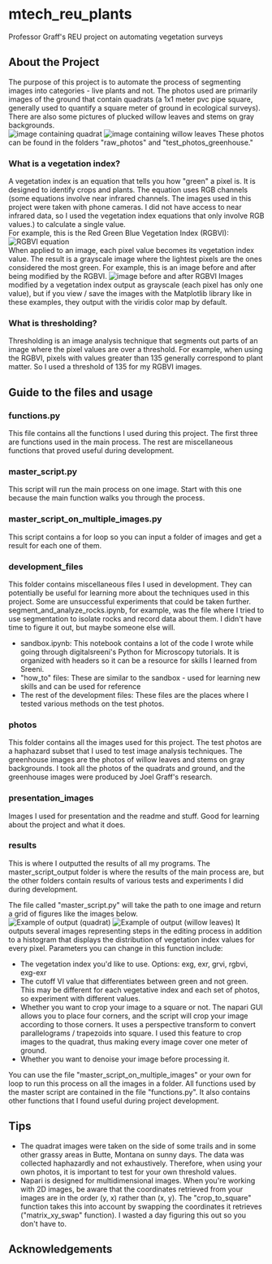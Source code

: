 # mtech_reu_plants
 Professor Graff's REU project on automating vegetation surveys

## About the Project
The purpose of this project is to automate the process of segmenting images into categories - live plants and not. The photos used are primarily images of the ground that contain quadrats (a 1x1 meter pvc pipe square, generally used to quantify a square meter of ground in ecological surveys). There are also some pictures of plucked willow leaves and stems on gray backgrounds.  
![image containing quadrat](raw_photos/20240530_164307.jpg)
![image containing willow leaves](test_photos_greenhouse/image_1.JPG)
These photos can be found in the folders "raw_photos" and "test_photos_greenhouse."

### What is a vegetation index?
A vegetation index is an equation that tells you how "green" a pixel is. It is designed to identify crops and plants. The equation uses RGB channels (some equations involve near infrared channels. The images used in this project were taken with phone cameras. I did not have access to near infrared data, so I used the vegetation index equations that only involve RGB values.) to calculate a single value.  
For example, this is the Red Green Blue Vegetation Index (RGBVI):  
![RGBVI equation](presentation_images/RGBVI_with_background.png)  
When applied to an image, each pixel value becomes its vegetation index value. The result is a grayscale image where the lightest pixels are the ones considered the most green. 
For example, this is an image before and after being modified by the RGBVI.
![image before and after RGBVI](presentation_images/before_and_after_rgbvi_image_15.png)
Images modified by a vegetation index output as grayscale (each pixel has only one value), but if you view / save the images with the Matplotlib library like in these examples, they output with the viridis color map by default. 

### What is thresholding?
Thresholding is an image analysis technique that segments out parts of an image where the pixel values are over a threshold. For example, when using the RGBVI, pixels with values greater than 135 generally correspond to plant matter. So I used a threshold of 135 for my RGBVI images.

## Guide to the files and usage
### functions.py
This file contains all the functions I used during this project. The first three are functions used in the main process. The rest are miscellaneous functions that proved useful during development. 

### master_script.py
This script will run the main process on one image. Start with this one because the main function walks you through the process. 

### master_script_on_multiple_images.py
This script contains a for loop so you can input a folder of images and get a result for each one of them.

### development_files
This folder contains miscellaneous files I used in development. They can potentially be useful for learning more about the techniques used in this project. Some are unsuccessful experiments that could be taken further. segment_and_analyze_rocks.ipynb, for example, was the file where I tried to use segmentation to isolate rocks and record data about them. I didn't have time to figure it out, but maybe someone else will.
- sandbox.ipynb:
    This notebook contains a lot of the code I wrote while going through digitalsreeni's Python for Microscopy tutorials. It is organized with headers so it can be a resource for skills I learned from Sreeni.
- "how_to" files:
    These are similar to the sandbox - used for learning new skills and can be used for reference
- The rest of the development files: 
    These files are the places where I tested various methods on the test photos. 

### photos
This folder contains all the images used for this project. The test photos are a haphazard subset that I used to test image analysis techniques. The greenhouse images are the photos of willow leaves and stems on gray backgrounds. I took all the photos of the quadrats and ground, and the greenhouse images were produced by Joel Graff's research.

### presentation_images
Images I used for presentation and the readme and stuff. Good for learning about the project and what it does. 

### results
This is where I outputted the results of all my programs. The master_script_output folder is where the results of the main process are, but the other folders contain results of various tests and experiments I did during development. 


The file called "master_script.py" will take the path to one image and return a grid of figures like the images below.  
![Example of output (quadrat)](results/master_script_output/example.jpg) 
![Example of output (willow leaves)](results/master_script_output/example_greenhouse.jpg)
It outputs several images representing steps in the editing process in addition to a histogram that displays the distribution of vegetation index values for every pixel. 
Parameters you can change in this function include:
- The vegetation index you'd like to use. Options: exg, exr, grvi, rgbvi, exg-exr
- The cutoff VI value that differentiates between green and not green. This may be different for each vegetative index and each set of photos, so experiment with different values. 
- Whether you want to crop your image to a square or not. The napari GUI allows you to place four corners, and the script will crop your image according to those corners. It uses a perspective transform to convert parallelograms / trapezoids into square. I used this feature to crop images to the quadrat, thus making every image cover one meter of ground. 
- Whether you want to denoise your image before processing it.

You can use the file "master_script_on_multiple_images" or your own for loop to run this process on all the images in a folder. 
All functions used by the master script are contained in the file "functions.py". It also contains other functions that I found useful during project development. 

## Tips
- The quadrat images were taken on the side of some trails and in some other grassy areas in Butte, Montana on sunny days. The data was collected haphazardly and not exhaustively. Therefore, when using your own photos, it is important to test for your own threshold values.
- Napari is designed for multidimensional images. When you're working with 2D images, be aware that the coordinates retrieved from your images are in the order (y, x) rather than (x, y). The "crop_to_square" function takes this into account by swapping the coordinates it retrieves ("matrix_xy_swap" function). I wasted a day figuring this out so you don't have to. 

## Acknowledgements